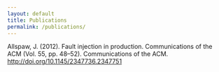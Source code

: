 ```yaml
---
layout: default
title: Publications
permalink: /publications/
---
```


Allspaw, J. (2012). Fault injection in production. Communications of the ACM (Vol. 55, pp. 48–52). Communications of the ACM. http://doi.org/10.1145/2347736.2347751

